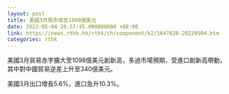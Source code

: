 ```yaml
---
layout: post
title: 美國3月貿赤增至1098億美元
date: 2022-05-04 20:57:45.000000000 +08:00
link: https://news.rthk.hk/rthk/ch/component/k2/1647028-20220504.htm
categories: rthk
---
```


美國3月貿易赤字擴大至1098億美元創新高，多過市場預期，受進口創新高帶動，其中對中國貿易逆差上升至340億美元。

美國3月出口增長5.6%，進口急升10.3%。

